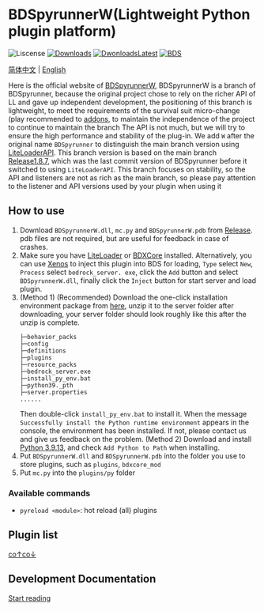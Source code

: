 # BDSpyrunnerW(Lightweight Python plugin platform)

![Liscense](https://img.shields.io/github/license/WillowSauceR/BDSpyrunnerW?style=for-the-badge)
[![Downloads](https://img.shields.io/github/downloads/WillowSauceR/BDSpyrunnerW/total?style=for-the-badge)](https://github.com/WillowSauceR/BDSpyrunnerW/releases/latest)
[![DwonloadsLatest](https://img.shields.io/github/downloads/WillowSauceR/BDSpyrunnerW/latest/total?label=DOWNLOAD@LATEST&style=for-the-badge)](https://github.com/WillowSauceR/BDSpyrunnerW/releases/latest)
[![BDS](https://img.shields.io/badge/BDS-1.19.70.02-blue?style=for-the-badge)](https://www.minecraft.net/download/server/bedrock)

[简体中文](https://pyr.jfishing.love/zh_Hans/) | [English](/)

Here is the official website of [BDSpyrunnerW](https://github.com/WillowSauceR/BDSpyrunnerW/ "Github page"), BDSpyrunnerW is a branch of BDSpyrunner, because the original project chose to rely on the richer API of LL and gave up independent development, the positioning of this branch is lightweight, to meet the requirements of the survival suit micro-change (play recommended to [addons](https://mcpedl.com/ "find addons"), to maintain the independence of the project to continue to maintain the branch The API is not much, but we will try to ensure the high performance and stability of the plug-in. We add ``W`` after the original name ``BDSpyrunner`` to distinguish the main branch version using [LiteLoaderAPI](https://github.com/LiteLDev/LiteLoaderBDS/). This branch version is based on the main branch [Release1.8.7](https://github.com/twoone-3/BDSpyrunner/tree/f7645c3e69bf505d4207f76932c28665fff576fe "Github page"), which was the last commit version of BDSpyrunner before it switched to using ``LiteLoaderAPI``. This branch focuses on stability, so the API and listeners are not as rich as the main branch, so please pay attention to the listener and API versions used by your plugin when using it

## How to use

1. Download ``BDSpyrunnerW.dll``, ``mc.py`` and ``BDSpyrunnerW.pdb`` from [Release](https://github.com/WillowSauceR/BDSpyrunnerW/releases/latest). pdb files are not required, but are useful for feedback in case of crashes.
2. Make sure you have [LiteLoader](https://github.com/LiteLDev/LiteLoaderBDS) or [BDXCore](https://github.com/jfishing/BDXCore) installed. Alternatively, you can use [Xenos](https://github.com/DarthTon/Xenos/releases/latest) to inject this plugin into BDS for loading, ``Type`` select ``New``, ``Process`` select ``bedrock_server. exe``, click the ``Add`` button and select ``BDSpyrunnerW.dll``, finally click the ``Inject`` button for start server and load plugin.
3. (Method 1) (Recommended) Download the one-click installation environment package from [here](https://pyr.jfishing.love/plugins/setup_pyrw_runtime.zip), unzip it to the server folder after downloading, your server folder should look roughly like this after the unzip is complete.
   ```Folder Structure
   ├─behavior_packs
   ├─config
   ├─definitions
   ├─plugins
   ├─resource_packs
   ├─bedrock_server.exe
   ├─install_py_env.bat
   ├─python39._pth
   ├─server.properties
   ......
   ```
   Then double-click ``install_py_env.bat`` to install it. When the message ``Successfully install the Python runtime environment`` appears in the console, the environment has been installed. If not, please contact us and give us feedback on the problem.
   (Method 2) Download and install [Python 3.9.13](https://www.python.org/ftp/python/3.9.13/python-3.9.13-amd64.exe), and check ``Add Python to Path`` when installing.
4. Put ``BDSpyrunnerW.dll`` and ``BDSpyrunnerW.pdb`` into the folder you use to store plugins, such as ``plugins``, ``bdxcore_mod``
5. Put ``mc.py`` into the ``plugins/py`` folder

### Available commands

* ``pyreload <module>``: hot reload (all) plugins

## Plugin list

[co↑co↓](plugins/README.md "here")

## Development Documentation

[Start reading](docs/README.md)
